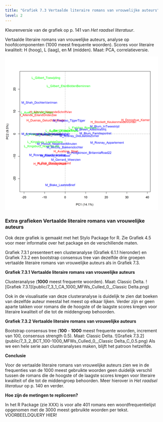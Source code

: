 ```yaml
---
title: "Grafiek 7.3 Vertaalde literaire romans van vrouwelijke auteurs"
level: 2
---
```


Kleurenversie van de grafiek op p. 141 van *Het raadsel literatuur*.

Vertaalde literaire romans van vrouwelijke auteurs, analyse op hoofdcomponenten (1000 meest frequente woorden).
Scores voor literaire kwaliteit: H (hoog), L (laag), en M (midden). Maat: PCA, correlatieversie.

![Grafiek 7.3](public/7_3_0_PCA_1000_MFWs_Culled_0__PCA.png)

### **Extra grafieken Vertaalde literaire romans van vrouwelijke auteurs**
Ook deze grafiek is gemaakt met het Stylo Package for R. Zie  Grafiek 4.5 voor meer informatie over het package en de verschillende maten.

Grafiek 7.3.1 presenteert een clusteranalyse (Grafiek 6.1.1 hieronder) en Grafiek 7.3.2 een bootstrap consensus tree van dezelfde drie groepen vertaalde literaire romans van vrouwelijke auteurs als in Grafiek 7.3.


**Grafiek 7.3.1 Vertaalde literaire romans van vrouwelijke auteurs**

Clusteranalyse (**1000** meest frequente woorden). Maat: Classic Delta.
![Grafiek 7.3.1](public/7_3_1_CA_1000_MFWs_Culled_0__Classic Delta.png)

Ook in de visualisatie van deze clusteranalyse is duidelijk te zien dat boeken van dezelfde auteur meestal het meest op elkaar lijken. Verder zijn er geen aparte takken voor romans die de hoogste of de laagste scores kregen voor literaire kwaliteit of die tot de middengroep behoorden.


**Grafiek 7.3.2 Vertaalde literaire romans van vrouwelijke auteurs**

Bootstrap consensus tree (**100** - **1000** meest frequente woorden, increment van 100, consensus strength 0.5). Maat: Classic Delta.
![Grafiek 7.3.2](public/7_3_2_BCT_100-1000_MFWs_Culled_0__Classic Delta_C_0.5.png)
Als we een hele serie aan clusteranalyses maken, blijft het patroon hetzelfde.


**Conclusie**

Voor de vertaalde literaire romans van vrouwelijke auteurs zien we in de frequenties van de 1000 meest gebruikte woorden geen duidelijk verschil tussen de romans die de hoogste of de laagste scores kregen voor literaire kwaliteit of die tot de middengroep behoorden. Meer hierover in *Het raadsel literatuur* op p. 140 en verder.

**Hoe zijn de metingen te repliceren?**

In het R Package (zie XXX) is voor alle 401 romans een woordfrequentielijst opgenomen met de 3000 meest gebruikte woorden per tekst. VOORBEELDQUERY HIER!
